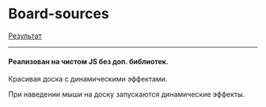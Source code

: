 # Board-sources
[Результат](https://maksgd.github.io/4.Board-sources/)

***
#### Реализован на чистом JS без доп. библиотек.

Красивая доска с динамическими эффектами. 

При наведении мыши на доску запускаются динамические эффекты. 
